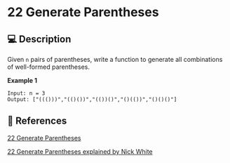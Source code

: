 # 22 Generate Parentheses

## 💻 Description

Given `n` pairs of parentheses, write a function to generate all combinations of well-formed parentheses.

**Example 1**

```
Input: n = 3
Output: ["((()))","(()())","(())()","()(())","()()()"]
```

## 🔗 References

[22 Generate Parentheses](https://leetcode.com/problems/generate-parentheses/)

[22 Generate Parentheses explained by Nick White](https://youtu.be/qBbZ3tS0McI)
